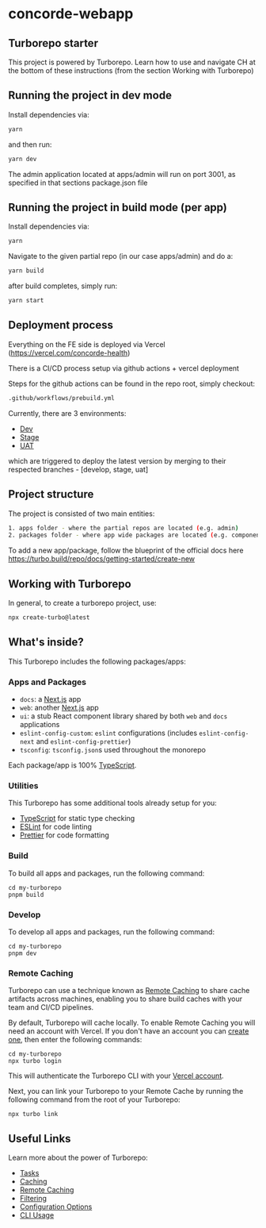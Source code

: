 # concorde-webapp

## Turborepo starter

This project is powered by Turborepo. Learn how to use and navigate CH at the bottom of these instructions (from the section Working with Turborepo)


## Running the project in dev mode

Install dependencies via:

```sh
yarn
```

and then run:

```sh
yarn dev
```

The admin application located at apps/admin will run on port 3001, as specified in that sections package.json file

## Running the project in build mode (per app)


Install dependencies via:

```sh
yarn
```

Navigate to the given partial repo (in our case apps/admin) and do a:


```sh
yarn build
```

after build completes, simply run:

```sh
yarn start
```

## Deployment process

Everything on the FE side is deployed via Vercel (https://vercel.com/concorde-health)

There is a CI/CD process setup via github actions + vercel deployment

Steps for the github actions can be found in the repo root, simply checkout:

```sh
.github/workflows/prebuild.yml
```

Currently, there are 3 environments:

- [Dev](https://admin.dev.myconcordehealth.net/dashboard)
- [Stage](https://admin.stage.myconcordehealth.net/dashboard)
- [UAT](https://admin.uat.myconcordehealth.net/dashboard)

which are triggered to deploy the latest version by merging to their respected branches - [develop, stage, uat]


## Project structure

The project is consisted of two main entities:

```sh
1. apps folder - where the partial repos are located (e.g. admin)
2. packages folder - where app wide packages are located (e.g. components library)
```
    
To add a new app/package, follow the blueprint of the official docs here https://turbo.build/repo/docs/getting-started/create-new



## Working with Turborepo

In general, to create a turborepo project, use:

```sh
npx create-turbo@latest
```

## What's inside?

This Turborepo includes the following packages/apps:

### Apps and Packages

- `docs`: a [Next.js](https://nextjs.org/) app
- `web`: another [Next.js](https://nextjs.org/) app
- `ui`: a stub React component library shared by both `web` and `docs` applications
- `eslint-config-custom`: `eslint` configurations (includes `eslint-config-next` and `eslint-config-prettier`)
- `tsconfig`: `tsconfig.json`s used throughout the monorepo

Each package/app is 100% [TypeScript](https://www.typescriptlang.org/).

### Utilities

This Turborepo has some additional tools already setup for you:

- [TypeScript](https://www.typescriptlang.org/) for static type checking
- [ESLint](https://eslint.org/) for code linting
- [Prettier](https://prettier.io) for code formatting

### Build

To build all apps and packages, run the following command:

```
cd my-turborepo
pnpm build
```

### Develop

To develop all apps and packages, run the following command:

```
cd my-turborepo
pnpm dev
```

### Remote Caching

Turborepo can use a technique known as [Remote Caching](https://turbo.build/repo/docs/core-concepts/remote-caching) to share cache artifacts across machines, enabling you to share build caches with your team and CI/CD pipelines.

By default, Turborepo will cache locally. To enable Remote Caching you will need an account with Vercel. If you don't have an account you can [create one](https://vercel.com/signup), then enter the following commands:

```
cd my-turborepo
npx turbo login
```

This will authenticate the Turborepo CLI with your [Vercel account](https://vercel.com/docs/concepts/personal-accounts/overview).

Next, you can link your Turborepo to your Remote Cache by running the following command from the root of your Turborepo:

```
npx turbo link
```

## Useful Links

Learn more about the power of Turborepo:

- [Tasks](https://turbo.build/repo/docs/core-concepts/monorepos/running-tasks)
- [Caching](https://turbo.build/repo/docs/core-concepts/caching)
- [Remote Caching](https://turbo.build/repo/docs/core-concepts/remote-caching)
- [Filtering](https://turbo.build/repo/docs/core-concepts/monorepos/filtering)
- [Configuration Options](https://turbo.build/repo/docs/reference/configuration)
- [CLI Usage](https://turbo.build/repo/docs/reference/command-line-reference)
